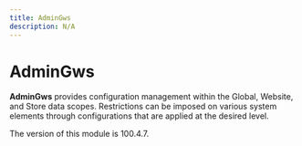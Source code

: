 ```yaml
---
title: AdminGws
description: N/A
---
```


# AdminGws

**AdminGws** provides configuration management within the Global, Website, and Store data scopes. Restrictions can be
imposed on various system elements through configurations that are applied at the desired level.

<InlineAlert slots="text" />
The version of this module is 100.4.7.
